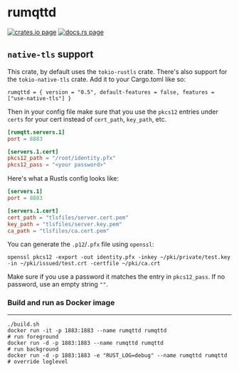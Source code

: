 # rumqttd

[![crates.io page](https://img.shields.io/crates/v/rumqttd.svg)](https://crates.io/crates/rumqttd)
[![docs.rs page](https://docs.rs/rumqttd/badge.svg)](https://docs.rs/rumqttd)

## `native-tls` support

This crate, by default uses the `tokio-rustls` crate. There's also support for the `tokio-native-tls` crate.
Add it to your Cargo.toml like so:

```
rumqttd = { version = "0.5", default-features = false, features = ["use-native-tls"] }
```

Then in your config file make sure that you use the `pkcs12` entries under `certs` for your cert instead of `cert_path`, `key_path`, etc.

```toml
[rumqtt.servers.1]
port = 8883

[servers.1.cert]
pkcs12_path = "/root/identity.pfx"
pkcs12_pass = "<your password>"
```

Here's what a Rustls config looks like:

```toml
[servers.1]
port = 8883

[servers.1.cert]
cert_path = "tlsfiles/server.cert.pem"
key_path = "tlsfiles/server.key.pem"
ca_path = "tlsfiles/ca.cert.pem"
```


You can generate the `.p12`/`.pfx` file using `openssl`:

```
openssl pkcs12 -export -out identity.pfx -inkey ~/pki/private/test.key -in ~/pki/issued/test.crt -certfile ~/pki/ca.crt
```

Make sure if you use a password it matches the entry in `pkcs12_pass`. If no password, use an empty string `""`.


### Build and run as Docker image
------------------

```
./build.sh
docker run -it -p 1883:1883 --name rumqttd rumqttd                      # run foreground
docker run -d -p 1883:1883 --name rumqttd rumqttd                       # run background
docker run -d -p 1883:1883 -e "RUST_LOG=debug" --name rumqttd rumqttd   # override loglevel
```
